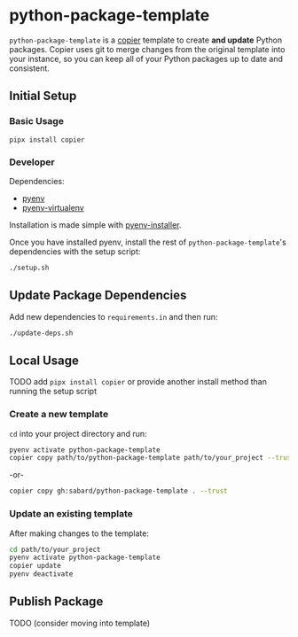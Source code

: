 # python-package-template
`python-package-template` is a [copier](https://github.com/copier-org/copier) template to create **and update** Python packages. Copier uses git to merge changes from the original template into your instance, so you can keep all of your Python packages up to date and consistent.

## Initial Setup

### Basic Usage

`pipx install copier`


### Developer

Dependencies:
- [pyenv](https://github.com/pyenv/pyenv)
- [pyenv-virtualenv](https://github.com/pyenv/pyenv-virtualenv)

Installation is made simple with [pyenv-installer](https://github.com/pyenv/pyenv-installer).

Once you have installed pyenv, install the rest of `python-package-template`'s dependencies with the setup script:

```bash
./setup.sh
```

## Update Package Dependencies

Add new dependencies to `requirements.in` and then run:

```bash
./update-deps.sh
```

## Local Usage

TODO add `pipx install copier` or provide another install method than running the setup script

### Create a new template

`cd` into your project directory and run:

```bash
pyenv activate python-package-template
copier copy path/to/python-package-template path/to/your_project --trust
```

-or-

```bash
copier copy gh:sabard/python-package-template . --trust
```

### Update an existing template

After making changes to the template:

```bash
cd path/to/your_project
pyenv activate python-package-template
copier update
pyenv deactivate
```

## Publish Package

TODO (consider moving into template)
